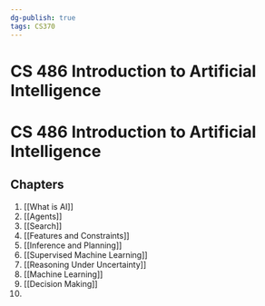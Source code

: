 ```yaml
---
dg-publish: true
tags: CS370
---
```

# CS 486 Introduction to Artificial Intelligence
 # CS 486 Introduction to Artificial Intelligence
## Chapters
1. [[What is AI]]
2. [[Agents]]
3. [[Search]]
4. [[Features and Constraints]]
5. [[Inference and Planning]]
6. [[Supervised Machine Learning]]
7. [[Reasoning Under Uncertainty]]
8. [[Machine Learning]]
9. [[Decision Making]]
10. 